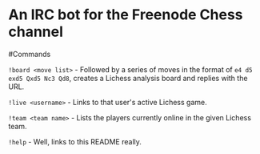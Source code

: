 # An IRC bot for the Freenode Chess channel

#Commands

`!board <move list>` - Followed by a series of moves in the format of `e4 d5 exd5 Qxd5 Nc3 Qd8`, creates a Lichess analysis board and
replies with the URL.

`!live <username>` - Links to that user's active Lichess game.

`!team <team name>` - Lists the players currently online in the given Lichess
team.

`!help` - Well, links to this README really.
